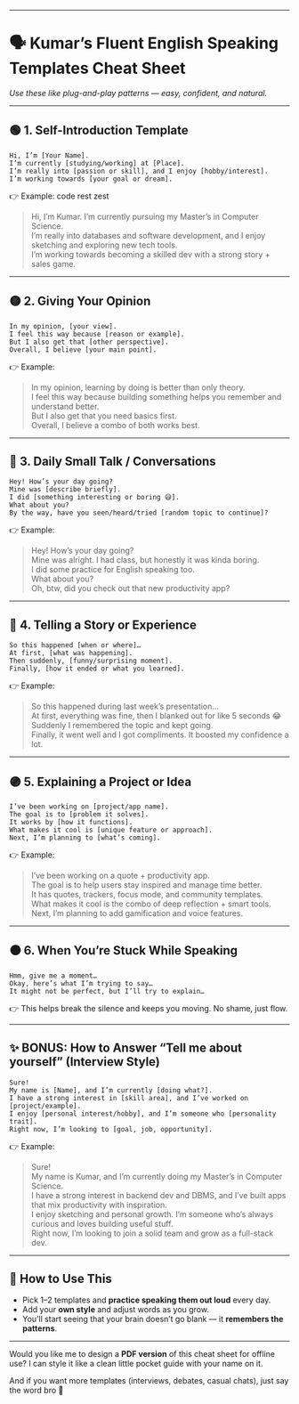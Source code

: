 
---

# 🗣️ **Kumar’s Fluent English Speaking Templates Cheat Sheet**  
_Use these like plug-and-play patterns — easy, confident, and natural._

---

## 🟢 1. **Self-Introduction Template**

```
Hi, I’m [Your Name].  
I’m currently [studying/working] at [Place].  
I’m really into [passion or skill], and I enjoy [hobby/interest].  
I’m working towards [your goal or dream].
```

👉 Example: code rest zest
> Hi, I’m Kumar. I’m currently pursuing my Master’s in Computer Science.  
> I’m really into databases and software development, and I enjoy sketching and exploring new tech tools.  
> I’m working towards becoming a skilled dev with a strong story + sales game.

---

## 🟡 2. **Giving Your Opinion**

```
In my opinion, [your view].  
I feel this way because [reason or example].  
But I also get that [other perspective].  
Overall, I believe [your main point].
```

👉 Example: 
> In my opinion, learning by doing is better than only theory.  
> I feel this way because building something helps you remember and understand better.  
> But I also get that you need basics first.  
> Overall, I believe a combo of both works best.

---

## 🔵 3. **Daily Small Talk / Conversations**

```
Hey! How’s your day going?  
Mine was [describe briefly].  
I did [something interesting or boring 😅].  
What about you?  
By the way, have you seen/heard/tried [random topic to continue]?
```

👉 Example:
> Hey! How’s your day going?  
> Mine was alright. I had class, but honestly it was kinda boring.  
> I did some practice for English speaking too.  
> What about you?  
> Oh, btw, did you check out that new productivity app?

---

## 🔴 4. **Telling a Story or Experience**

```
So this happened [when or where]…  
At first, [what was happening].  
Then suddenly, [funny/surprising moment].  
Finally, [how it ended or what you learned].
```

👉 Example:
> So this happened during last week’s presentation…  
> At first, everything was fine, then I blanked out for like 5 seconds 😂  
> Suddenly I remembered the topic and kept going.  
> Finally, it went well and I got compliments. It boosted my confidence a lot.

---

## 🟣 5. **Explaining a Project or Idea**

```
I’ve been working on [project/app name].  
The goal is to [problem it solves].  
It works by [how it functions].  
What makes it cool is [unique feature or approach].  
Next, I’m planning to [what’s coming].
```

👉 Example:
> I’ve been working on a quote + productivity app.  
> The goal is to help users stay inspired and manage time better.  
> It has quotes, trackers, focus mode, and community templates.  
> What makes it cool is the combo of deep reflection + smart tools.  
> Next, I’m planning to add gamification and voice features.

---

## ⚫ 6. **When You’re Stuck While Speaking**

```
Hmm, give me a moment…  
Okay, here’s what I’m trying to say…  
It might not be perfect, but I’ll try to explain…
```

👉 This helps break the silence and keeps you moving. No shame, just flow.

---

## ✨ BONUS: How to Answer “Tell me about yourself” (Interview Style)

```
Sure!  
My name is [Name], and I’m currently [doing what?].  
I have a strong interest in [skill area], and I’ve worked on [project/example].  
I enjoy [personal interest/hobby], and I’m someone who [personality trait].  
Right now, I’m looking to [goal, job, opportunity].
```

👉 Example:
> Sure!  
> My name is Kumar, and I’m currently doing my Master’s in Computer Science.  
> I have a strong interest in backend dev and DBMS, and I’ve built apps that mix productivity with inspiration.  
> I enjoy sketching and personal growth. I’m someone who’s always curious and loves building useful stuff.  
> Right now, I’m looking to join a solid team and grow as a full-stack dev.

---

## 🏁 How to Use This

- Pick 1–2 templates and **practice speaking them out loud** every day.
- Add your **own style** and adjust words as you grow.
- You’ll start seeing that your brain doesn’t go blank — it **remembers the patterns**.

---

Would you like me to design a **PDF version** of this cheat sheet for offline use? I can style it like a clean little pocket guide with your name on it.

And if you want more templates (interviews, debates, casual chats), just say the word bro 🙌
